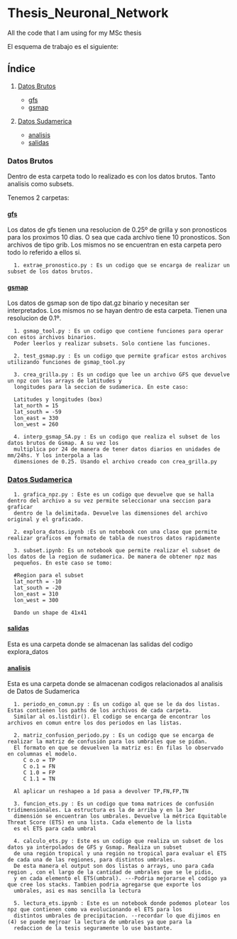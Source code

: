 # Thesis_Neuronal_Network
All the code that I am using for my MSc thesis

El esquema de trabajo es el siguiente:

## Índice 

1. [Datos Brutos](#Datos-Brutos)
   - [gfs](#gfs)
   - [gsmap](#gsmap)

2. [Datos Sudamerica](#Datos-Sudamerica)
   - [analisis](#analisis)
   - [salidas](#salidas)



### Datos Brutos
Dentro de esta carpeta todo lo realizado es con los datos brutos. Tanto analisis como subsets.

Tenemos 2 carpetas:


#### [gfs](work/Datos_Brutos/gfs)
Los datos de gfs tienen una resolucion de 0.25º de grilla y son pronosticos para los proximos 10 dias. O sea que cada archivo tiene 10 pronosticos. Son archivos de tipo grib. Los mismos no se encuentran en esta carpeta pero todo lo referido a ellos si.

      1. extrae_pronostico.py : Es un codigo que se encarga de realizar un subset de los datos brutos. 

#### [gsmap](work/Datos_Brutos/gsmap)

Los datos de gsmap son de tipo dat.gz binario y necesitan ser interpretados. Los mismos no se hayan dentro de esta carpeta. Tienen una resolucion de 0.1º.

      1. gsmap_tool.py : Es un codigo que contiene funciones para operar con estos archivos binarios.
      Poder leerlos y realizar subsets. Solo contiene las funciones. 
    
      2. test_gsmap.py : Es un codigo que permite graficar estos archivos utilizando funciones de gsmap_tool.py
    
      3. crea_grilla.py : Es un codigo que lee un archivo GFS que devuelve un npz con los arrays de latitudes y 
      longitudes para la seccion de sudamerica. En este caso:
      
      Latitudes y longitudes (box)
      lat_north = 15
      lat_south = -59
      lon_east = 330
      lon_west = 260

      4. interp_gsmap_SA.py : Es un codigo que realiza el subset de los datos brutos de Gsmap. A su vez los
      multiplica por 24 de manera de tener datos diarios en unidades de mm/24hs. Y los interpola a las 
      dimensiones de 0.25. Usando el archivo creado con crea_grilla.py

   ### [Datos Sudamerica](work/2-Datos_Sudamerica)

      1. grafica_npz.py : Este es un codigo que devuelve que se halla dentro del archivo a su vez permite seleccionar una seccion para graficar
      dentro de la delimitada. Devuelve las dimensiones del archivo original y el graficado.

      2. explora_datos.ipynb :Es un notebook con una clase que permite realizar graficos em formato de tabla de nuestros datos rapidamente

      3. subset.ipynb: Es un notebook que permite realizar el subset de los datos de la region de sudamerica. De manera de obtener npz mas 
      pequeños. En este caso se tomo:

      #Region para el subset
      lat_north = -10
      lat_south = -20
      lon_east = 310
      lon_west = 300

      Dando un shape de 41x41

   #### [salidas](work/2-Datos_Sudamerica/salidas)

   Esta es una carpeta donde se almacenan las salidas del codigo explora_datos

   #### [analisis](work/2-Datos_Sudamerica/analisis)

   Esta es una carpeta donde se almacenan codigos relacionados al analisis de Datos de Sudamerica

      1. periodo_en_comun.py : Es un codigo al que se le da dos listas. Estas contienen los paths de los archivos de cada carpeta.
      Similar al os.listdir(). El codigo se encarga de encontrar los archivos en comun entre los dos periodos en las listas.

      2. matriz_confusion_periodo.py : Es un codigo que se encarga de realizar la matriz de confusión para los umbrales que se pidan.
      El formato en que se devuelven la matriz es: En filas lo observado en columnas el modelo.
         C o.o = TP
         C o.1 = FN
         C 1.0 = FP
         C 1.1 = TN

      Al aplicar un reshapeo a 1d pasa a devolver TP,FN,FP,TN

      3. funcion_ets.py : Es un codigo que toma matrices de confusión tridimensionales. La estructura es la de arriba y en la 3er 
      dimensión se encuentran los umbrales. Devuelve la métrica Equitable Threat Score (ETS) en una lista. Cada elemento de la lista
      es el ETS para cada umbral

      4. calculo_ets.py : Este es un codigo que realiza un subset de los datos ya interpolados de GFS y Gsmap. Realiza un subset
      de una región tropical y una región no tropical para evaluar el ETS de cada una de las regiones, para distintos umbrales. 
      De esta manera el output son dos listas o arrays, uno para cada region , con el largo de la cantidad de umbrales que se le pidio,
      y en cada elemento el ETS(umbral). ---Podria mejorarse el codigo ya que cree los stacks. Tambien podria agregarse que exporte los
      umbrales, asi es mas sencilla la lectura 

      5. lectura_ets.ipynb : Este es un notebook donde podemos plotear los npz que contienen como va evolucionando el ETS para los 
      distintos umbrales de precipitacion. --recordar lo que dijimos en (4) se puede mejroar la lectura de umbrales ya que para la 
      redaccion de la tesis seguramente lo use bastante.
      
   


   
   



